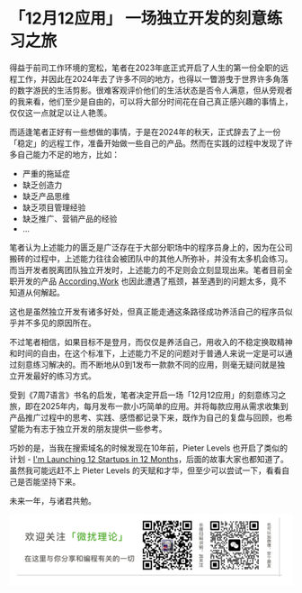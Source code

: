 # 「12月12应用」 一场独立开发的刻意练习之旅

得益于前司工作环境的宽松，笔者在2023年底正式开启了人生的第一份全职的远程工作，并因此在2024年去了许多不同的地方，也得以一瞥游曳于世界许多角落的数字游民的生活剪影。很难客观评价他们的生活状态是否令人满意，但从旁观者的我来看，他们至少是自由的，可以将大部分时间花在自己真正感兴趣的事情上，仅仅这一点就足以让人艳羡。

而适逢笔者正好有一些想做的事情，于是在2024年的秋天，正式辞去了上一份「稳定」的远程工作，准备开始做一些自己的产品。然而在实践的过程中发现了许多自己能力不足的地方，比如：

- 严重的拖延症
- 缺乏创造力
- 缺乏产品思维
- 缺乏项目管理经验
- 缺乏推广、营销产品的经验
- ...

笔者认为上述能力的匮乏是广泛存在于大部分职场中的程序员身上的，因为在公司搬砖的过程中，上述能力往往会被团队中的其他人所弥补，并没有太多机会练习。而当开发者脱离团队独立开发时，上述能力的不足则会立刻显现出来。笔者目前全职开发的产品 [According.Work](https://according.work) 也因此遭遇了瓶颈，甚至遇到的问题太多，竟不知道从何解起。

这也是虽然独立开发有诸多好处，但真正能走通这条路径成功养活自己的程序员似乎并不多见的原因所在。

不过笔者相信，如果目标不是登月，而仅仅是养活自己，用收入的不稳定换取精神和时间的自由，在这个标准下，上述能力不足的问题对于普通人来说一定是可以通过刻意练习解决的。而不断地从0到1发布一款款不同的应用，则毫无疑问就是独立开发最好的练习方式。

受到《7周7语言》书名的启发，笔者决定开启一场「12月12应用」的刻意练习之旅，即在2025年内，每月发布一款小巧简单的应用。并将每款应用从需求收集到产品推广过程中的思考、实践、感悟都记录下来，既作为自己的复盘与回顾，也希望能为有志于独立开发的朋友提供一些参考。

巧妙的是，当我在搜索域名的时候发现在10年前，Pieter Levels 也开启了类似的计划 - [I'm Launching 12 Startups in 12 Months](https://levels.io/12-startups-12-months/)，后面的故事大家也都知道了。虽然我可能远赶不上 Pieter Levels 的天赋和才华，但至少可以尝试一下，看看自己是否能坚持下来。

未来一年，与诸君共勉。

![](https://github.com/wfnuser/wfnuser/raw/main/banner.png)
